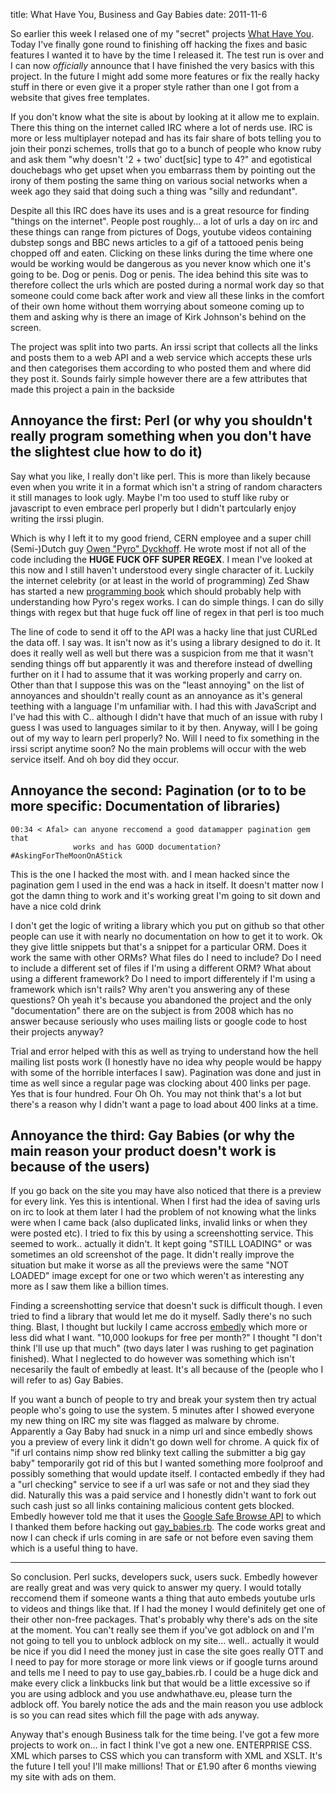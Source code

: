 title: What Have You, Business and Gay Babies
date: 2011-11-6

So earlier this week I relased one of my "secret" projects [What Have You](http://www.andwhathave.eu/). Today I've finally gone round to finishing off hacking the fixes and basic features I wanted it to have by the time I released it. The test run is over and I can now *officially* announce that I have finished the very basics with this project. In the future I might add some more features or fix the really hacky stuff in there or even give it a proper style rather than one I got from a website that gives free templates.

If you don't know what the site is about by looking at it allow me to explain. There this thing on the internet called IRC where a lot of nerds use. IRC is more or less multiplayer notepad and has its fair share of bots telling you to join their ponzi schemes, trolls that go to a bunch of people who know ruby and ask them "why doesn't '2 + two' duct[sic] type to 4?" and egotistical douchebags who get upset when you embarrass them by pointing out the irony of them posting the same thing on various social networks when a week ago they said that doing such a thing was "silly and redundant".

Despite all this IRC does have its uses and is a great resource for finding "things on the internet". People post roughly... a lot of urls a day on irc and these things can range from pictures of Dogs, youtube videos containing dubstep songs and BBC news articles to a gif of a tattooed penis being chopped off and eaten. Clicking on these links during the time where one would be working would be dangerous as you never know which one it's going to be. Dog or penis. Dog or penis. The idea behind this site was to therefore collect the urls which are posted during a normal work day so that someone could come back after work and view all these links in the comfort of their own home without them worrying about someone coming up to them and asking why is there an image of Kirk Johnson's behind on the screen.

The project was split into two parts. An irssi script that collects all the links and posts them to a web API and a web service which accepts these urls and then categorises them according to who posted them and where did they post it. Sounds fairly simple however there are a few attributes that made this project a pain in the backside

## Annoyance the first: Perl (or why you shouldn't really program something when you don't have the slightest clue how to do it)

Say what you like, I really don't like perl. This is more than likely because even when you write it in a format which isn't a string of random characters it still manages to look ugly. Maybe I'm too used to stuff like ruby or javascript to even embrace perl properly but I didn't partcularly enjoy writing the irssi plugin.

Which is why I left it to my good friend, CERN employee and a super chill (Semi-)Dutch guy [Owen "Pyro" Dyckhoff](http://owen.dyckhoff.co.uk). He wrote most if not all of the code including the **HUGE FUCK OFF SUPER REGEX**. I mean I've looked at this now and I still haven't understood every single character of it. Luckily the internet celebrity (or at least in the world of programming) Zed Shaw has started a new [programming book](http://regex.learncodethehardway.org) which should probably help with understanding how Pyro's regex works. I can do simple things. I can do silly things with regex but that huge fuck off line of regex in that perl is too much

The line of code to send it off to the API was a hacky line that just CURLed the data off. I say was. It isn't now as it's using a library designed to do it. It does it really well as well but there was a suspicion from me that it wasn't sending things off but apparently it was and therefore instead of dwelling further on it I had to assume that it was working properly and carry on. Other than that I suppose this was on the "least annoying" on the list of annoyances and shouldn't really count as an annoyance as it's general teething with a language I'm unfamiliar with. I had this with JavaScript and I've had this with C.. although I didn't have that much of an issue with ruby I guess I was used to languages similar to it by then. Anyway, will I be going out of my way to learn perl properly? No. Will I need to fix something in the irssi script anytime soon? No the main problems will occur with the web service itself.
And oh boy did they occur.

## Annoyance the second: Pagination (or to to be more specific: Documentation of libraries)

    00:34 < Afal> can anyone reccomend a good datamapper pagination gem that
                  works and has GOOD documentation? #AskingForTheMoonOnAStick

This is the one I hacked the most with. and I mean hacked since the pagination gem I used in the end was a hack in itself. It doesn't matter now I got the damn thing to work and it's working great I'm going to sit down and have a nice cold drink

I don't get the logic of writing a library which you put on github so that other people can use it with nearly no documentation on how to get it to work. Ok they give little snippets but that's a snippet for a particular ORM. Does it work the same with other ORMs? What files do I need to include? Do I need to include a different set of files if I'm using a different ORM? What about using a different framework? Do I need to import differentely if I'm using a framework which isn't rails? Why aren't you answering any of these questions? Oh yeah it's because you abandoned the project and the only "documentation" there are on the subject is from 2008 which has no answer because seriously who uses mailing lists or google code to host their projects anyway?

Trial and error helped with this as well as trying to understand how the hell mailing list posts work (I honestly have no idea why people would be happy with some of the horrible interfaces I saw). Pagination was done and just in time as well since a regular page was clocking about 400 links per page. Yes that is four hundred. Four Oh Oh. You may not think that's a lot but there's a reason why I didn't want a page to load about 400 links at a time.

## Annoyance the third: Gay Babies (or why the main reason your product doesn't work is because of the users)

If you go back on the site you may have also noticed that there is a preview for every link. Yes this is intentional. When I first had the idea of saving urls on irc to look at them later I had the problem of not knowing what the links were when I came back (also duplicated links, invalid links or when they were posted etc). I tried to fix this by using a screenshotting service. This seemed to work.. actually it didn't. It kept going "STILL LOADING" or was sometimes an old screenshot of the page. It didn't really improve the situation but make it worse as all the previews were the same "NOT LOADED" image except for one or two which weren't as interesting any more as I saw them like a billion times.

Finding a screenshotting service that doesn't suck is difficult though. I even tried to find a library that would let me do it myself. Sadly there's no such thing. Blast, I thought but luckily I came accross [embedly](http://embed.ly/) which more or less did what I want. "10,000 lookups for free per month?" I thought "I don't think I'll use up that much" (two days later I was rushing to get pagination finished). What I neglected to do however was something which isn't necesarily the fault of embedly at least. It's all because of the (people who I will refer to as) Gay Babies.

If you want a bunch of people to try and break your system then try actual people who's going to use the system. 5 minutes after I showed everyone my new thing on IRC my site was flagged as malware by chrome. Apparently a Gay Baby had snuck in a nimp url and since embedly shows you a preview of every link it didn't go down well for chrome. A quick fix of "if url contains nimp show red blinky text calling the submitter a big gay baby" temporarily got rid of this but I wanted something more foolproof and possibly something that would update itself. I contacted embedly if they had a "url checking" service to see if a url was safe or not and they siad they did. Naturally this was a paid service and I honestly didn't want to fork out such cash just so all links containing malicious content gets blocked. Embedly however told me that it uses the [Google Safe Browse API](http://code.google.com/apis/safebrowsing/) to which I thanked them before hacking out [gay_babies.rb](/static/gay_babies.rb). The code works great and now I can check if urls coming in are safe or not before even saving them which is a useful thing to have.

---

So conclusion. Perl sucks, developers suck, users suck. Embedly however are really great and was very quick to answer my query. I would totally reccomend them if someone wants a thing that auto embeds youtube urls to videos and things like that. If I had the money I would definitely get one of their other non-free packages. That's probably why there's ads on the site at the moment. You can't really see them if you've got adblock on and I'm not going to tell you to unblock adblock on my site... well.. actually it would be nice if you did I need the money just in case the site goes really OTT and I need to pay for more storage or more link views or if google turns around and tells me I need to pay to use gay_babies.rb. I could be a huge dick and make every click a linkbucks link but that would be a little excessive so if you are using adblock and you use andwhathave.eu, please turn the adblock off. You barely notice the ads and the main reason you use adblock is so you can read sites which fill the page with ads anyway.

Anyway that's enough Business talk for the time being. I've got a few more projects to work on... in fact I think I've got a new one. ENTERPRISE CSS. XML which parses to CSS which you can transform with XML and XSLT. It's the future I tell you! I'll make millions! That or £1.90 after 6 months viewing my site with ads on them.
